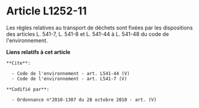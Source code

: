 # Article L1252-11

Les règles relatives au transport de déchets sont fixées par les dispositions des articles L. 541-7, L. 541-8 et L. 541-44 à
L. 541-48 du code de l'environnement.

**Liens relatifs à cet article**

	**Cite**:

	  - Code de l'environnement - art. L541-44 (V)
	  - Code de l'environnement - art. L541-7 (V)

	**Codifié par**:

	  - Ordonnance n°2010-1307 du 28 octobre 2010 - art. (V)
